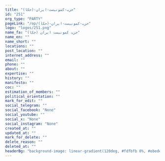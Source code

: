```yaml
---
title: "حزب-کمونیست-ایران-(حکا)"
id: "251"
org_type: "PARTY"
pageLink: "/op/حزب-کمونیست-ایران-(حکا)"
logo: "logos/251.png"
name_fa: "حزب کمونیست ایران (حکا)"
name_en: ""
name_short: ""
locations: ""
post_location: ""
internet_address: ""
email: ""
phone: ""
about: ""
expertise: ""
history: ""
manifesto: ""
coc: ""
estimation_of_members: ""
political_orientation: ""
mark_for_edit: ""
social_telegram: ""
social_facebook: "None"
social_youtube: ""
social_x: "None"
social_instagram: "None"
created_at: ""
updated_at: ""
mark_for_delete: ""
delete_reason: ""
deleted_at: ""
headerBg: "background-image: linear-gradient(120deg, #fdfbfb 0%, #ebedee 100%);"
---
```

